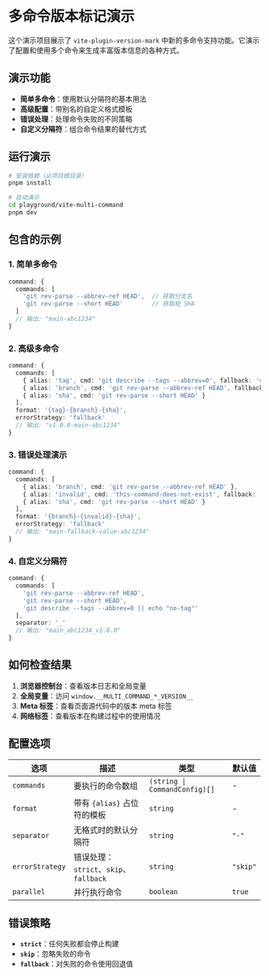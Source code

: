 # 多命令版本标记演示

这个演示项目展示了 `vite-plugin-version-mark` 中新的多命令支持功能。它演示了配置和使用多个命令来生成丰富版本信息的各种方式。

## 演示功能

- **简单多命令**：使用默认分隔符的基本用法
- **高级配置**：带别名的自定义格式模板
- **错误处理**：处理命令失败的不同策略
- **自定义分隔符**：组合命令结果的替代方式

## 运行演示

```bash
# 安装依赖（从项目根目录）
pnpm install

# 启动演示
cd playground/vite-multi-command
pnpm dev
```

## 包含的示例

### 1. 简单多命令
```typescript
command: {
  commands: [
    'git rev-parse --abbrev-ref HEAD',  // 获取分支名
    'git rev-parse --short HEAD'        // 获取短 SHA
  ]
  // 输出: "main-abc1234"
}
```

### 2. 高级多命令
```typescript
command: {
  commands: [
    { alias: 'tag', cmd: 'git describe --tags --abbrev=0', fallback: 'v0.0.0' },
    { alias: 'branch', cmd: 'git rev-parse --abbrev-ref HEAD', fallback: 'unknown' },
    { alias: 'sha', cmd: 'git rev-parse --short HEAD' }
  ],
  format: '{tag}-{branch}-{sha}',
  errorStrategy: 'fallback'
  // 输出: "v1.0.0-main-abc1234"
}
```

### 3. 错误处理演示
```typescript
command: {
  commands: [
    { alias: 'branch', cmd: 'git rev-parse --abbrev-ref HEAD' },
    { alias: 'invalid', cmd: 'this-command-does-not-exist', fallback: 'fallback-value' },
    { alias: 'sha', cmd: 'git rev-parse --short HEAD' }
  ],
  format: '{branch}-{invalid}-{sha}',
  errorStrategy: 'fallback'
  // 输出: "main-fallback-value-abc1234"
}
```

### 4. 自定义分隔符
```typescript
command: {
  commands: [
    'git rev-parse --abbrev-ref HEAD',
    'git rev-parse --short HEAD',
    'git describe --tags --abbrev=0 || echo "no-tag"'
  ],
  separator: '_'
  // 输出: "main_abc1234_v1.0.0"
}
```

## 如何检查结果

1. **浏览器控制台**：查看版本日志和全局变量
2. **全局变量**：访问 `window.__MULTI_COMMAND_*_VERSION__`
3. **Meta 标签**：查看页面源代码中的版本 meta 标签
4. **网络标签**：查看版本在构建过程中的使用情况

## 配置选项

| 选项 | 描述 | 类型 | 默认值 |
| --- | --- | --- | --- |
| `commands` | 要执行的命令数组 | `(string \| CommandConfig)[]` | - |
| `format` | 带有 `{alias}` 占位符的模板 | `string` | - |
| `separator` | 无格式时的默认分隔符 | `string` | `"-"` |
| `errorStrategy` | 错误处理：`strict`、`skip`、`fallback` | `string` | `"skip"` |
| `parallel` | 并行执行命令 | `boolean` | `true` |

## 错误策略

- **`strict`**：任何失败都会停止构建
- **`skip`**：忽略失败的命令
- **`fallback`**：对失败的命令使用回退值
